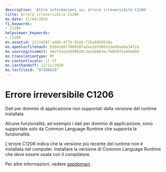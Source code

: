 ```yaml
---
description: 'Altre informazioni su: errore irreversibile C1206'
title: Errore irreversibile C1206
ms.date: 11/04/2016
f1_keywords:
- C1206
helpviewer_keywords:
- C1206
ms.assetid: 2211428f-ad86-4f7b-82eb-f1ba89b0510e
ms.openlocfilehash: b58dc6077009207a2ea1b590031de49ad4a34f2a
ms.sourcegitcommit: d6af41e42699628c3e2e6063ec7b03931a49a098
ms.translationtype: MT
ms.contentlocale: it-IT
ms.lasthandoff: 12/11/2020
ms.locfileid: "97268028"
---
```

# <a name="fatal-error-c1206"></a>Errore irreversibile C1206

Dati per dominio di applicazione non supportati dalla versione del runtime installata

Alcune funzionalità, ad esempio i dati per dominio di applicazione, sono supportate solo da Common Language Runtime che supporta la funzionalità.

L'errore C1206 indica che la versione più recente del runtime non è installata nel computer. Installare la versione di Common Language Runtime che deve essere usata con il compilatore.

Per altre informazioni, vedere [appdomain](../../cpp/appdomain.md) .
